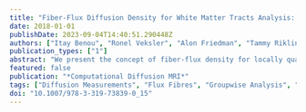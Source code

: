 ```yaml
---
title: "Fiber-Flux Diffusion Density for White Matter Tracts Analysis: Application to Mild Anomalies Localization in Contact Sports Players"
date: 2018-01-01
publishDate: 2023-09-04T14:40:51.290448Z
authors: ["Itay Benou", "Ronel Veksler", "Alon Friedman", "Tammy Riklin Raviv"]
publication_types: ["1"]
abstract: "We present the concept of fiber-flux density for locally quantifying white matter (WM) fiber bundles. By combining scalar diffusivity measures (e.g., fractional anisotropy) with fiber-flux measurements, we define new local descriptors called Fiber-Flux Diffusion DensityFiber-Flux Diffusion Density(FFDD) vectors. Applying each descriptor throughout fiber bundles allows along-tract coupling of a specific diffusion measure with geometrical properties, such as fiber orientation and coherence. A key step in the proposed framework is the construction of an FFDD dissimilarity measure for sub-voxel alignment of fiber bundles, based on the fast marching methodfast marching method(FMM). The obtained aligned WM tract-profiles enable meaningful inter-subject comparisons and group-wise statistical analysis. We demonstrate our method using two different datasets of contact sports playerscontact sports players. Along-tract pairwise comparison as well as group-wise analysis, with respect to non-player healthy controls, reveal significant and spatially-consistent FFDD anomalies. Comparing our method with along-tract FA analysis shows improved sensitivity to subtle structural anomalies in football players over standard FA measurements."
featured: false
publication: "*Computational Diffusion MRI*"
tags: ["Diffusion Measurements", "Flux Fibres", "Groupwise Analysis", "Pathway Profiling", "Playing Contact Sports"]
doi: "10.1007/978-3-319-73839-0_15"
---
```


